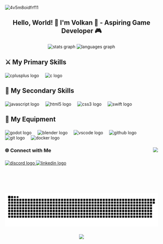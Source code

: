 ![4v5m8oidfrf11](https://github.com/user-attachments/assets/54699d76-47ba-40ad-8420-69d9e369874b)


<h2 align="center">Hello, World! 👾 I'm Volkan 🌋 - Aspiring Game Developer 🎮</h2>

###

<div align="center">
  <img src="https://github-readme-stats.vercel.app/api?username=vpekdas&hide_title=false&hide_rank=false&show_icons=true&include_all_commits=true&count_private=true&disable_animations=false&theme=shades-of-purple&locale=en&hide_border=false&custom_title=%F0%9F%93%96%20My%20Quest%20Log" height="150" alt="stats graph"  />
  <img src="https://github-readme-stats.vercel.app/api/top-langs?username=vpekdas&locale=en&hide_title=false&layout=compact&card_width=320&langs_count=5&theme=shades-of-purple&hide_border=false&custom_title=%E2%9C%A8%20My%20Programming%20Spells" height="150" alt="languages graph"  />
</div>

###

## ⚔️ My Primary Skills

###

<div align="left">
  <img src="https://cdn.jsdelivr.net/gh/devicons/devicon/icons/cplusplus/cplusplus-original.svg" height="30" alt="cplusplus logo"  />
  <img width="12" />
  <img src="https://cdn.jsdelivr.net/gh/devicons/devicon/icons/c/c-original.svg" height="30" alt="c logo"  />
</div>

###

## 🔮 My Secondary Skills

###

<div align="left">
  <img src="https://cdn.jsdelivr.net/gh/devicons/devicon/icons/javascript/javascript-original.svg" height="40" alt="javascript logo"  />
  <img width="12" />
  <img src="https://cdn.jsdelivr.net/gh/devicons/devicon/icons/html5/html5-original.svg" height="40" alt="html5 logo"  />
  <img width="12" />
  <img src="https://cdn.jsdelivr.net/gh/devicons/devicon/icons/css3/css3-original.svg" height="40" alt="css3 logo"  />
  <img width="12" />
  <img src="https://cdn.jsdelivr.net/gh/devicons/devicon/icons/swift/swift-original.svg" height="40" alt="swift logo"  />
</div>

###

## 🧰 My Equipment

###

<div align="left">
  <img src="https://skillicons.dev/icons?i=godot" height="40" alt="godot logo"  />
  <img width="12" />
  <img src="https://skillicons.dev/icons?i=blender" height="40" alt="blender logo"  />
  <img width="12" />
  <img src="https://skillicons.dev/icons?i=vscode" height="40" alt="vscode logo"  />
  <img width="12" />
  <img src="https://skillicons.dev/icons?i=github" height="40" alt="github logo"  />
  <img width="12" />
  <img src="https://skillicons.dev/icons?i=git" height="40" alt="git logo"  />
  <img width="12" />
  <img src="https://cdn.jsdelivr.net/gh/devicons/devicon/icons/docker/docker-original.svg" height="40" alt="docker logo"  />
</div>


###

###

<img align="right" height="150" src="https://camo.githubusercontent.com/892a5c4ea33cf2a3197e2bc8a3f3789c7d2099e52a2cae2ab6377bf0bbd50e59/68747470733a2f2f63646e2e6472696262626c652e636f6d2f75736572732f313430333139312f73637265656e73686f74732f363234373534352f326769662e676966"  />

###

### 🌐 Connect with Me

###

<div align="left">
  <a href="https://discordapp.com/users/415118435174055947/" target="_blank">
    <img src="https://img.shields.io/static/v1?message=Discord&logo=discord&label=&color=7289DA&logoColor=white&labelColor=&style=for-the-badge" height="35" alt="discord logo"  />
  </a>
  <a href="https://www.linkedin.com/in/volkan-pekdas/" target="_blank">
    <img src="https://img.shields.io/static/v1?message=LinkedIn&logo=linkedin&label=&color=0077B5&logoColor=white&labelColor=&style=for-the-badge" height="35" alt="linkedin logo"  />
  </a>
</div>

###

<br clear="both">

<img src="https://raw.githubusercontent.com/vpekdas/vpekdas/output/snake.svg" alt="Snake animation" />

###

<div align="center">
  <img src="https://profile-counter.glitch.me/vpekdas/count.svg?"  />
</div>

###
